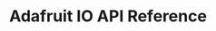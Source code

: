 ---
title: Adafruit IO API Reference

language_tabs:
  - shell: cURL
  - cpp: Arduino
  - python: python
  - python: circuitpython
  - ruby: Ruby
  - javascript: Node.js
  - go: Go

toc_footers:
  - <a href='http://io.adafruit.com'>Adafruit IO</a>
  - <a href='https://io.adafruit.com/blog'>Adafruit IO News</a>
  - <a href='https://io.adafruit.com/support'>Adafruit IO Support</a>
  - <a href='https://io.adafruit.com/plus'>Adafruit IO Plus</a>
  - <a href='https://io.adafruit.com/terms'>Adafruit IO ToS</a>

includes:
  - introduction
  - client_libraries
  - authentication
  - feeds
  - data
  - groups
  - errors

search: true
---
